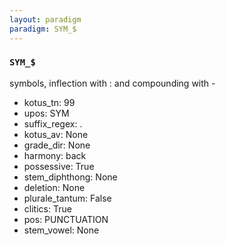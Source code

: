 ```yaml
---
layout: paradigm
paradigm: SYM_$
---
```

### ` SYM_$ `

symbols, inflection with : and compounding with -
* kotus_tn: 99
* upos: SYM
* suffix_regex: .
* kotus_av: None
* grade_dir: None
* harmony: back
* possessive: True
* stem_diphthong: None
* deletion: None
* plurale_tantum: False
* clitics: True
* pos: PUNCTUATION
* stem_vowel: None
